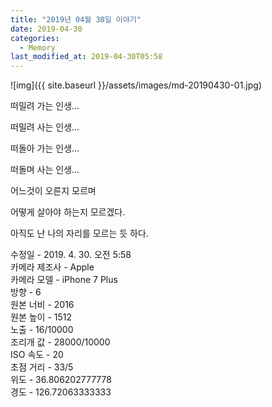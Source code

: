 ```yaml
---
title: "2019년 04월 30일 이야기"
date: 2019-04-30
categories:
  - Memory
last_modified_at: 2019-04-30T05:58
---
```


![img]({{ site.baseurl }}/assets/images/md-20190430-01.jpg)

떠밀려 가는 인생... 

떠밀려 사는 인생... 

떠돌아 가는 인생... 

떠돌며 사는 인생... 

어느것이 오른지 모르며 

어떻게 살아야 하는지 모르겠다. 

아직도 난 나의 자리를 모르는 듯 하다.


수정일 - 2019. 4. 30. 오전 5:58<br>
카메라 제조사 - Apple<br>
카메라 모델 - iPhone 7 Plus<br>
방향 - 6<br>
원본 너비 - 2016<br>
원본 높이 - 1512<br>
노출 - 16/10000<br>
조리개 값 - 28000/10000<br>
ISO 속도 - 20<br>
초점 거리 - 33/5<br>
위도 - 36.806202777778<br>
경도 - 126.72063333333<br>